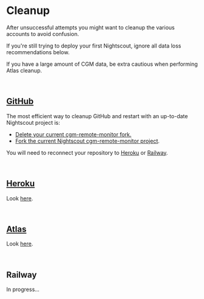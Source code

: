 # Cleanup

After unsuccessful attempts you might want to cleanup the various accounts to avoid confusion.

If you're still trying to deploy your first Nightscout, ignore all data loss recommendations below.

If you have a large amount of CGM data, be extra cautious when performing Atlas cleanup.

</br>

## [GitHub](https://github.com/login)

The most efficient way to cleanup GitHub and restart with an up-to-date Nightscout project is:

- [Delete your current cgm-remote-monitor fork.](../../../nightscout/github/#delete-your-own-fork-of-cgm-remote-monitor)
- [Fork the current Nightscout cgm-remote-monitor project](../../../nightscout/github/#fork-the-nightscout-project).

You will need to reconnect your repository to [Heroku](../../../troubleshoot/heroku/#cannot-find-cgm-remote-monitor-in-heroku-no-github-source-visible) or [Railway](../../../troubleshoot/railway/#reconnect-github-to-your-project).

</br>

## [Heroku](https://id.heroku.com/)

Look [here](../heroku/#cleanup).

</br>

## [Atlas](https://account.mongodb.com/account/login)

Look [here](../atlas/#cleanup).

</br>

## Railway

In progress...

